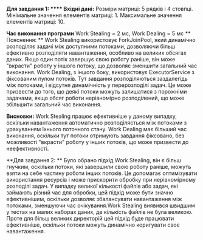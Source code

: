 **Для завдання 1: ****
Вхідні дані:**
Розміри матриці: 5 рядків і 4 стовпці.
Мінімальне значення елементів матриці: 1.
Максимальне значення елементів матриці: 10.

**Час виконання програми** Work Stealing = 2 мс, Work Dealing = 5 мс
**
Пояснення: **
Work Stealing використовує ForkJoinPool, який динамічно розподіляє задачі між доступними потоками, дозволяючи більш ефективно розподіляти навантаження, особливо на великих обсягах даних. Якщо один потік завершує свою роботу раніше, він може "вкрасти" роботу у іншого потоку, що дозволяє зменшити загальний час виконання.
Work Dealing, з іншого боку, використовує ExecutorService з фіксованим пулом потоків. Тут завдання розподіляються заздалегідь між потоками, і відсутня динамічність у перерозподілі задач. Це може призвести до того, що деякі потоки можуть залишатися з порожніми задачами, якщо обсяг роботи нерівномірно розподілений, що може збільшити загальний час виконання.

**Висновки:**
Work Stealing працює ефективніше у даному випадку, оскільки навантаження автоматично розподіляється між потоками з урахуванням їхнього поточного стану.
Work Dealing має більший час виконання, оскільки тут потоки отримують завдання фіксовано, без можливості "вкрасти" роботу у інших потоків, що може призвести до неефективності.

**Для завдання 2: **
Було обрано підхід Work Stealing, він є більш гнучким, оскільки потоки, які завершили свою роботу раніше, можуть взяти на себе частину роботи інших потоків. Це допомагає оптимізувати використання ресурсів і може прискорити обробку при нерівномірному розподілі задач. У випадку великої кількості файлів або задач, які займають різний час для обробки, цей підхід може бути значно ефективнішим, оскільки дозволяє збалансувати навантаження між потоками, зменшуючи час очікування.Work Stealing виявився швидшим у тестах на малих наборах даних, де кількість файлів не була великою. Проте для більш великих директорій цей підхід буде працювати ефективніше, оскільки потоки можуть динамічно коригувати своє навантаження.
